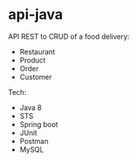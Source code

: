 # api-java
API REST to CRUD of a food delivery:

- Restaurant
- Product
- Order
- Customer

Tech:
- Java 8
- STS
- Spring boot 
- JUnit
- Postman
- MySQL

